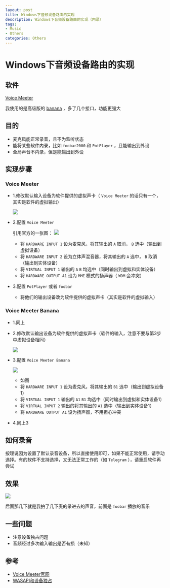 ```yaml
---
layout: post
title: Windows下音频设备路由的实现
description: Windows下音频设备路由的实现（内录）
tags:
- Music
- Others
categories: Others
---
```


# Windows下音频设备路由的实现

## 软件

[Voice Meeter](https://www.vb-audio.com/Voicemeeter/index.htm)

我使用的是高级版的 [banana](https://www.vb-audio.com/Voicemeeter/banana.htm) ，多了几个接口，功能更强大

## 目的

- 麦克风能正常录音，且不为监听状态
- 能将某些软件内录，比如 `foobar2000` 和 `PotPlayer` ，且能输出到外设
- 全局声音不内录，但是能输出到外设

## 实现步骤

### Voice Meeter

- 1.修改默认输入设备为软件提供的虚拟声卡（ `Voice Meeter` 的话只有一个，其实是软件的虚拟输出）

    ![](/images/default_record_device.jpg)

- 2.配置 `Voice Meeter`

    引用官方的一张图：
    ![](/images/VoicemeeterAudioMixer.jpg)
  - 将 `HARDWARE INPUT 1` 设为麦克风，将其输出的 `A` 取消， `B` 选中（输出到虚拟设备）
  - 将 `HARDWARE INPUT 2` 设为立体声混音器，将其输出的 `A` 选中， `B` 取消（输出到实体设备）
  - 将 `VIRTUAL INPUT 1` 输出的 `A` `B` 均选中（同时输出到虚拟和实体设备）
  - 将 `HARDWARE OUTPUT A1` 设为 `MME` 模式的扬声器（ `WDM` 会冲突）

- 3.配置 `PotPlayer` 或者 `foobar`

  - 将他们的输出设备改为软件提供的虚拟声卡（其实是软件的虚拟输入）

### Voice Meeter Banana

- 1.同上

- 2.修改默认输出设备为软件提供的虚拟声卡（软件的输入，注意不要与第3步中虚拟设备相同）

    ![](/images/default_play_device.jpg)

- 3.配置 `Voice Meeter Banana`
    
    ![](/images/config_voice_meeter.jpg)
  - 如图
  - 将 `HARDWARE INPUT 1` 设为麦克风，将其输出的 `B1` 选中（输出到虚拟设备1）
  - 将 `VIRTUAL INPUT 1` 输出的 `A1` `B1` 均选中（同时输出到虚拟和实体设备1）
  - 将 `VIRTUAL INPUT 2` 输出的将其输出的 `A1` 选中（输出到实体设备1）
  - 将 `HARDWARE OUTPUT A1` 设为扬声器，不用担心冲突

- 4.同上3

## 如何录音

按理说因为设置了默认录音设备，所以直接使用即可，如果不能正常使用，请手动选择。有的软件不支持选择，又无法正常工作的（如 `Telegram` ），请重启软件再尝试

## 效果

![](/images/test_record_with_au.jpg)

后面那几下就是我拍了几下麦的录进去的声音，前面是 `foobar` 播放的音乐

## 一些问题

- 注意设备独占问题
- 音频经过多次输入输出是否有损（未知）

## 参考

- [Voice Meeter官网](https://www.vb-audio.com/)
- [WASAPI和设备独占](https://baike.baidu.com/item/WASAPI)
